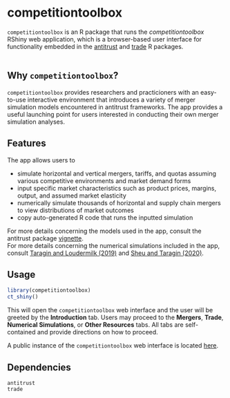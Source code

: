 # competitiontoolbox

`competitiontoolbox` is an R package that runs the <em>competitiontoolbox</em> RShiny web application, which is a browser-based user interface for functionality embedded in the [antitrust](https://github.com/cran/antitrust) and [trade](https://github.com/cran/trade) R packages.
<br>
<br>

## Why `competitiontoolbox`?

`competitiontoolbox` provides researchers and practicioners with an easy-to-use interactive environment that introduces a variety of merger simulation models encountered in antitrust frameworks. The app provides a useful launching point for users interested in conducting their own merger simulation analyses.

## Features

The app allows users to

* simulate horizontal and vertical mergers, tariffs, and quotas assuming various competitive environments and market demand forms
* input specific market characteristics such as product prices, margins, output, and assumed market elasticity
* numerically simulate thousands of horizontal and supply chain mergers to view distributions of market outcomes
* copy auto-generated R code that runs the inputted simulation

For more details concerning the models used in the app, consult the antitrust package [vignette](https://CRAN.R-project.org/package=antitrust).<br>For more details concerning the numerical simulations included in the app, consult [Taragin and Loudermilk (2019)](https://www.researchgate.net/publication/330564982_Using_measures_of_competitive_harm_for_optimal_screening_of_horizontal_mergers) and [Sheu and Taragin (2020)](https://www.researchgate.net/publication/330564874_Simulating_Mergers_in_a_Vertical_Supply_Chain_with_Bargaining).

## Usage
```r
library(competitiontoolbox)
ct_shiny()
```
This will open the `competitiontoolbox` web interface and the user will be greeted by the **Introduction** tab. Users may proceed to the **Mergers**, **Trade**, **Numerical Simulations**, or **Other Resources** tabs. All tabs are self-contained and provide directions on how to proceed.

A public instance of the `competitiontoolbox` web interface is located [here](https://daag.shinyapps.io/ct_shiny/).

## Dependencies
`antitrust`<br>
`trade`
